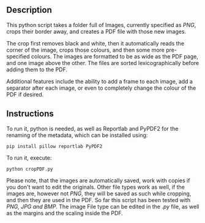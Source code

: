 ## Description
This python script takes a folder full of Images, currently specified as *PNG*, crops their border away, and creates a PDF file with those new images.

The crop first removes black and white, then it automatically reads the corner of the image, crops those colours, and then some more pre-specified colours.
The images are formatted to be as wide as the PDF page, and one image above the other.
The files are sorted lexicographically before adding them to the PDF.

Additional features include the ability to add a frame to each image, add a separator after each image, or even to completely change the colour of the PDF if desired.

## Instructions
To run it, python is needed, as well as Reportlab and PyPDF2 for the renaming of the metadata, which can be installed using:
```
pip install pillow reportlab PyPDF2
```
To run it, execute:
```
python cropPDF.py
```
Please note, that the images are automatically saved, work with copies if you don't want to edit the originals.
Other file types work as well, if the images are, however not *PNG*, they will be saved as such while cropping, and then they are used in the PDF. So far this script has been tested with *PNG, JPG and BMP*.
The image File type can be edited in the *.py* file, as well as the margins and the scaling inside the PDF.
